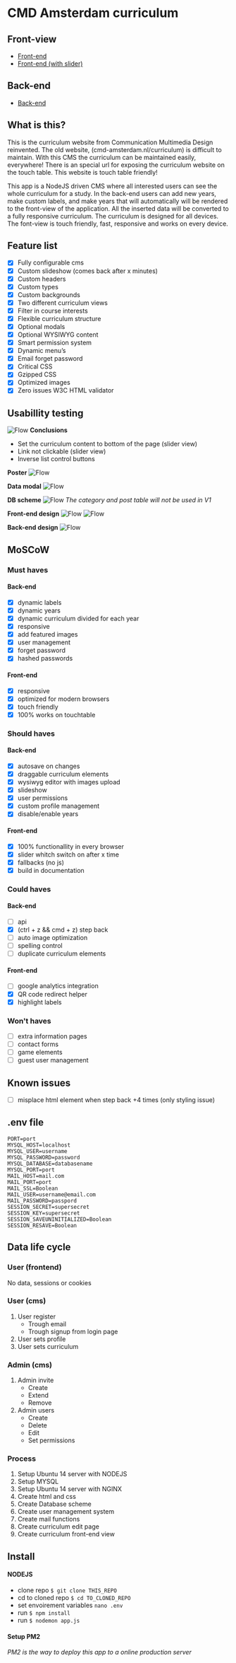 # CMD Amsterdam curriculum

## Front-view
- [Front-end](http://socialscoutagency.com/)
- [Front-end (with slider)](http://socialscoutagency.com/slider)

## Back-end
- [Back-end](http://socialscoutagency.com/cms)

## What is this?
This is the curriculum website from Communication Multimedia Design reinvented. The old website, (cmd-amsterdam.nl/curriculum) is difficult to maintain. With this CMS the curriculum can be maintained easily, everywhere! There is an special url for exposing the curriculum website on the touch table. This website is touch table friendly!

This app is a NodeJS driven CMS where all interested users can see the whole curriculum for a study. In the back-end users can add new years, make custom labels, and make years that will automatically will be rendered to the front-view of the application.
All the inserted data will be converted to a fully responsive curriculum. The curriculum is designed for all devices. The font-view is touch friendly, fast, responsive and works on every device.

## Feature list
- [x] Fully configurable cms
- [x] Custom slideshow (comes back after x minutes)
- [x] Custom headers
- [x] Custom types
- [x] Custom backgrounds
- [x] Two different curriculum views
- [x] Filter in course interests
- [x] Flexible curriculum structure
- [x] Optional modals
- [x] Optional WYSIWYG content
- [x] Smart permission system
- [x] Dynamic menu’s
- [x] Email forget password
- [x] Critical CSS
- [x] Gzipped CSS
- [x] Optimized images
- [x] Zero issues W3C HTML validator

## Usabillity testing
![Flow](https://raw.githubusercontent.com/royvanderzon/cmd-curriculum/master/images/test.jpg)
__Conclusions__
- Set the curriculum content to bottom of the page (slider view)
- Link not clickable (slider view)
- Inverse list control buttons

__Poster__
![Flow](https://raw.githubusercontent.com/royvanderzon/cmd-curriculum/master/images/poster.jpg)

__Data modal__
![Flow](https://raw.githubusercontent.com/royvanderzon/cmd-curriculum/master/images/data.png)

__DB scheme__
![Flow](https://raw.githubusercontent.com/royvanderzon/cmd-curriculum/master/images/db.png)
_The category and post table will not be used in V1_

__Front-end design__
![Flow](https://raw.githubusercontent.com/royvanderzon/cmd-curriculum/master/images/ontwerp-v2.png)
![Flow](https://raw.githubusercontent.com/royvanderzon/cmd-curriculum/master/images/ontwerp-v2-2.png)

__Back-end design__
![Flow](https://raw.githubusercontent.com/royvanderzon/cmd-curriculum/master/images/Back-end.png)

## MoSCoW
### Must haves
#### Back-end
- [x] dynamic labels
- [x] dynamic years
- [x] dynamic curriculum divided for each year
- [x] responsive
- [x] add featured images
- [x] user management
- [x] forget password
- [x] hashed passwords
#### Front-end
- [x] responsive
- [x] optimized for modern browsers
- [x] touch friendly
- [x] 100% works on touchtable

### Should haves
#### Back-end
- [x] autosave on changes
- [x] draggable curriculum elements
- [x] wysiwyg editor with images upload
- [x] slideshow
- [x] user permissions
- [x] custom profile management
- [x] disable/enable years
#### Front-end
- [x] 100% functionallity in every browser
- [x] slider whitch switch on after x time
- [x] fallbacks (no js)
- [x] build in documentation

### Could haves
#### Back-end
- [ ] api
- [x] (ctrl + z && cmd + z) step back
- [ ] auto image optimization
- [ ] spelling control
- [ ] duplicate curriculum elements
#### Front-end
- [ ] google analytics integration
- [x] QR code redirect helper
- [x] highlight labels

### Won't haves
- [ ] extra information pages
- [ ] contact forms
- [ ] game elements
- [ ] guest user management

## Known issues
- [ ] misplace html element when step back +4 times (only styling issue)

## .env file
```
PORT=port
MYSQL_HOST=localhost
MYSQL_USER=username
MYSQL_PASSWORD=password
MYSQL_DATABASE=databasename
MYSQL_PORT=port
MAIL_HOST=mail.com
MAIL_PORT=port
MAIL_SSL=Boolean
MAIL_USER=username@email.com
MAIL_PASSWORD=passpord
SESSION_SECRET=supersecret
SESSION_KEY=supersecret
SESSION_SAVEUNINITIALIZED=Boolean
SESSION_RESAVE=Boolean
```

## Data life cycle
### User (frontend)
No data, sessions or cookies
### User (cms)
1. User register
   * Trough email
   * Trough signup from login page
2. User sets profile
3. User sets curriculum
### Admin (cms)
1. Admin invite
   * Create
   * Extend
   * Remove
2. Admin users
   * Create
   * Delete
   * Edit
   * Set permissions

### Process 
1. Setup Ubuntu 14 server with NODEJS
2. Setup MYSQL
3. Setup Ubuntu 14 server with NGINX
4. Create html and css
5. Create Database scheme
6. Create user management system
7. Create mail functions
8. Create curriculum edit page
9. Create curriculum front-end view

## Install
#### NODEJS
- clone repo `$ git clone THIS_REPO`
- cd to cloned repo `$ cd TO_CLONED_REPO`
- set envoirement variables `nano .env`
- run `$ npm install`
- run `$ nodemon app.js`
#### Setup PM2
*PM2 is the way to deploy this app to a online production server*